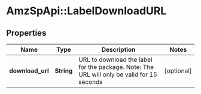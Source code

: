 # AmzSpApi::LabelDownloadURL

## Properties
Name | Type | Description | Notes
------------ | ------------- | ------------- | -------------
**download_url** | **String** | URL to download the label for the package. Note: The URL will only be valid for 15 seconds | [optional] 

